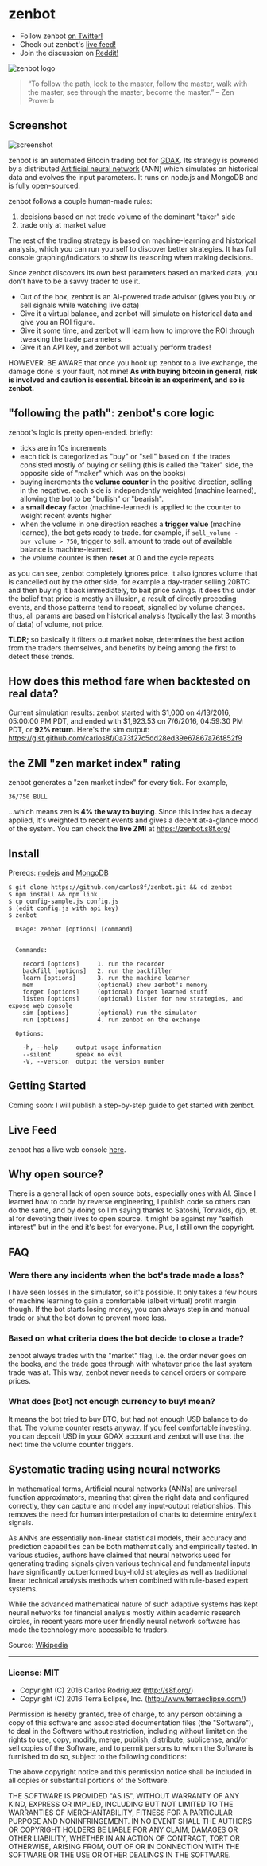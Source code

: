 # zenbot

- Follow zenbot [on Twitter!](https://twitter.com/zenbot_btc)
- Check out zenbot's [live feed!](https://zenbot.s8f.org/)
- Join the discussion on [Reddit!](https://www.reddit.com/r/Bitcoin/comments/4rym6o/zenbot_an_automated_bitcoin_trading_bot_for_gdax/)

![zenbot logo](https://raw.githubusercontent.com/carlos8f/zenbot/master/assets/zenbot_square.png)

> “To follow the path, look to the master, follow the master, walk with the master, see through the master, become the master.”
> – Zen Proverb

## Screenshot

![screenshot](https://cloud.githubusercontent.com/assets/106763/16441892/e791744c-3d82-11e6-834e-b566d498e7e9.png)

zenbot is an automated Bitcoin trading bot for [GDAX](https://gdax.com/). Its strategy is powered by a distributed [Artificial neural network](https://en.wikipedia.org/wiki/Technical_analysis#Systematic_trading) (ANN) which simulates on historical data and evolves the input parameters. It runs on node.js and MongoDB and is fully open-sourced.

zenbot follows a couple human-made rules:

1. decisions based on net trade volume of the dominant "taker" side
2. trade only at market value

The rest of the trading strategy is based on machine-learning and historical analysis, which you can run yourself to discover better strategies. It has full console graphing/indicators to show its reasoning when making decisions.

Since zenbot discovers its own best parameters based on marked data, you don't have to be a savvy trader to use it.

- Out of the box, zenbot is an AI-powered trade advisor (gives you buy or sell signals while watching live data)
- Give it a virtual balance, and zenbot will simulate on historical data and give you an ROI figure.
- Give it some time, and zenbot will learn how to improve the ROI through tweaking the trade parameters.
- Give it an API key, and zenbot will actually perform trades!

HOWEVER. BE AWARE that once you hook up zenbot to a live exchange, the damage done is your fault, not mine! **As with buying bitcoin in general, risk is involved and caution is essential. bitcoin is an experiment, and so is zenbot.**

## "following the path": zenbot's core logic

zenbot's logic is pretty open-ended. briefly:

- ticks are in 10s increments
- each tick is categorized as "buy" or "sell" based on if the trades consisted mostly of buying or selling (this is called the "taker" side, the opposite side of "maker" which was on the books)
- buying increments the **volume counter** in the positive direction, selling in the negative. each side is independently weighted (machine learned), allowing the bot to be "bullish" or "bearish".
- a **small decay** factor (machine-learned) is applied to the counter to weight recent events higher
- when the volume in one direction reaches a **trigger value** (machine learned), the bot gets ready to trade. for example, if `sell_volume - buy_volume > 750`, trigger to sell. amount to trade out of available balance is machine-learned.
- the volume counter is then **reset** at 0 and the cycle repeats

as you can see, zenbot completely ignores price. it also ignores volume that is cancelled out by the other side, for example a day-trader selling 20BTC and then buying it back immediately, to bait price swings. it does this under the belief that price is mostly an illusion, a result of directly preceding events, and those patterns tend to repeat, signalled by volume changes. thus, all params are based on historical analysis (typically the last 3 months of data) of volume, not price.

**TLDR;** so basically it filters out market noise, determines the best action from the traders themselves, and benefits by being among the first to detect these trends.

## How does this method fare when backtested on real data?

Current simulation results: zenbot started with $1,000 on 4/13/2016, 05:00:00 PM PDT, and ended with $1,923.53 on 7/6/2016, 04:59:30 PM PDT, or **92% return**. Here's the sim output: https://gist.github.com/carlos8f/0a73f27c5dd28ed39e67867a76f852f9

## the ZMI "zen market index" rating

zenbot generates a "zen market index" for every tick. For example,

`36/750 BULL`

...which means zen is **4% the way to buying**. Since this index has a decay applied, it's weighted to recent events and gives a decent at-a-glance mood of the system. You can check the **live ZMI** at https://zenbot.s8f.org/

## Install

Prereqs: [nodejs](https://nodejs.org/) and [MongoDB](https://www.mongodb.com/)

```
$ git clone https://github.com/carlos8f/zenbot.git && cd zenbot
$ npm install && npm link
$ cp config-sample.js config.js
$ (edit config.js with api key)
$ zenbot

  Usage: zenbot [options] [command]


  Commands:

    record [options]     1. run the recorder
    backfill [options]   2. run the backfiller
    learn [options]      3. run the machine learner
    mem                  (optional) show zenbot's memory
    forget [options]     (optional) forget learned stuff
    listen [options]     (optional) listen for new strategies, and expose web console
    sim [options]        (optional) run the simulator
    run [options]        4. run zenbot on the exchange

  Options:

    -h, --help     output usage information
    --silent       speak no evil
    -V, --version  output the version number
```

## Getting Started

Coming soon: I will publish a step-by-step guide to get started with zenbot.

## Live Feed

zenbot has a live web console [here](https://zenbot.s8f.org/).

## Why open source?

There is a general lack of open source bots, especially ones with AI. Since I learned how to code by reverse engineering, I publish code so others can do the same, and by doing so I'm saying thanks to Satoshi, Torvalds, djb, et. al for devoting their lives to open source. It might be against my "selfish interest" but in the end it's best for everyone. Plus, I still own the copyright.

## FAQ

### Were there any incidents when the bot's trade made a loss?

I have seen losses in the simulator, so it's possible. It only takes a few hours of machine learning to gain a comfortable (albeit virtual) profit margin though. If the bot starts losing money, you can always step in and manual trade or shut the bot down to prevent more loss.

### Based on what criteria does the bot decide to close a trade?

zenbot always trades with the "market" flag, i.e. the order never goes on the books, and the trade goes through with whatever price the last system trade was at. This way, zenbot never needs to cancel orders or compare prices.

### What does [bot] not enough currency to buy! mean?

It means the bot tried to buy BTC, but had not enough USD balance to do that. The volume counter resets anyway. If you feel comfortable investing, you can deposit USD in your GDAX account and zenbot will use that the next time the volume counter triggers.

## Systematic trading using neural networks

In mathematical terms, Artificial neural networks (ANNs) are universal function approximators, meaning that given the right data and configured correctly, they can capture and model any input-output relationships. This removes the need for human interpretation of charts to determine entry/exit signals.

As ANNs are essentially non-linear statistical models, their accuracy and prediction capabilities can be both mathematically and empirically tested. In various studies, authors have claimed that neural networks used for generating trading signals given various technical and fundamental inputs have significantly outperformed buy-hold strategies as well as traditional linear technical analysis methods when combined with rule-based expert systems.

While the advanced mathematical nature of such adaptive systems has kept neural networks for financial analysis mostly within academic research circles, in recent years more user friendly neural network software has made the technology more accessible to traders.

Source: [Wikipedia](https://en.wikipedia.org/wiki/Technical_analysis#Systematic_trading)

- - -

### License: MIT

- Copyright (C) 2016 Carlos Rodriguez (http://s8f.org/)
- Copyright (C) 2016 Terra Eclipse, Inc. (http://www.terraeclipse.com/)

Permission is hereby granted, free of charge, to any person obtaining a copy
of this software and associated documentation files (the &quot;Software&quot;), to deal
in the Software without restriction, including without limitation the rights
to use, copy, modify, merge, publish, distribute, sublicense, and/or sell
copies of the Software, and to permit persons to whom the Software is furnished
to do so, subject to the following conditions:

The above copyright notice and this permission notice shall be included in
all copies or substantial portions of the Software.

THE SOFTWARE IS PROVIDED &quot;AS IS&quot;, WITHOUT WARRANTY OF ANY KIND, EXPRESS OR
IMPLIED, INCLUDING BUT NOT LIMITED TO THE WARRANTIES OF MERCHANTABILITY,
FITNESS FOR A PARTICULAR PURPOSE AND NONINFRINGEMENT. IN NO EVENT SHALL THE
AUTHORS OR COPYRIGHT HOLDERS BE LIABLE FOR ANY CLAIM, DAMAGES OR OTHER
LIABILITY, WHETHER IN AN ACTION OF CONTRACT, TORT OR OTHERWISE, ARISING FROM,
OUT OF OR IN CONNECTION WITH THE SOFTWARE OR THE USE OR OTHER DEALINGS IN THE
SOFTWARE.


